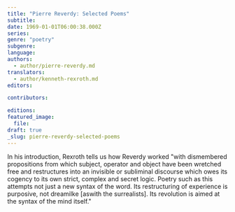 ```yaml
---
title: "Pierre Reverdy: Selected Poems"
subtitle:
date: 1969-01-01T06:00:38.000Z
series:
genre: "poetry"
subgenre:
language:
authors:
  - author/pierre-reverdy.md
translators:
  - author/kenneth-rexroth.md
editors:

contributors:

editions:
featured_image:
  file:
draft: true
_slug: pierre-reverdy-selected-poems
---
```


In his introduction, Rexroth tells us how Reverdy worked "with dismembered propositions from which subject, operator and object have been wretched free and restructures into an invisible or subliminal discourse which owes its cogency to its own strict, complex and secret logic. Poetry such as this attempts not just a new syntax of the word. Its restructuring of experience is purposive, not dreamilke [aswith the surrealists]. Its revolution is aimed at the syntax of the mind itself."
